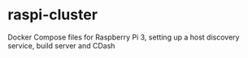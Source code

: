 # raspi-cluster
Docker Compose files for Raspberry Pi 3, setting up a host discovery service, build server and CDash
